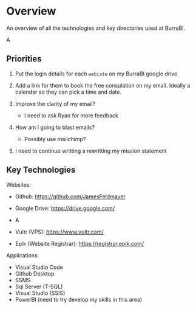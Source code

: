 # Overview
An overview of all the technologies and key directories used at BurraBI.

A

## Priorities 

1. Put the login details for each `webiste` on my BurraBI google drive

1. Add a link for them to book the free consulation on my email. Ideally a calendar so they can pick a time and date.

2. Improve the clarity of my email?
    - I need to ask Ryan for more feedback 

3. How am I going to blast emails? 
    - Possibly use mailchimp?   

4. I need to continue writting a rewritting my mission statement 

## Key Technologies

Websites:
- Github: https://github.com/JamesFeldmayer
- Google Drive: https://drive.google.com/

- A

- Vultr (VPS): https://www.vultr.com/
- Epik (Website Registrar): https://registrar.epik.com/

Applications:
- Visual Studio Code 
- Github Desktop 
- SSMS 
- Sql Server (T-SQL)  
- Visual Studio (SSIS)
- PowerBI (need to try develop my skills in this area)
